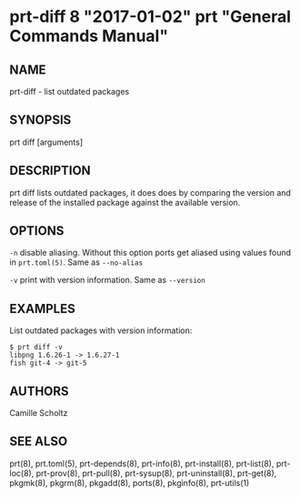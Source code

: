 # prt-diff 8 "2017-01-02" prt "General Commands Manual"

## NAME

prt-diff - list outdated packages


## SYNOPSIS

prt diff [arguments]


## DESCRIPTION

prt diff lists outdated packages, it does does by comparing the version and release of the installed package
against the available version.


## OPTIONS

`-n` disable aliasing. Without this option ports get aliased using values found in `prt.toml(5)`. Same as `--no-alias`

`-v` print with version information. Same as `--version`


## EXAMPLES

List outdated packages with version information:

```
$ prt diff -v
libpng 1.6.26-1 -> 1.6.27-1
fish git-4 -> git-5
```


## AUTHORS

Camille Scholtz


## SEE ALSO

prt(8), prt.toml(5), prt-depends(8), prt-info(8), prt-install(8), prt-list(8), 
prt-loc(8), prt-prov(8), prt-pull(8), prt-sysup(8), prt-uninstall(8), prt-get(8),
pkgmk(8), pkgrm(8), pkgadd(8), ports(8), pkginfo(8), prt-utils(1)
